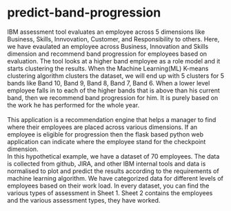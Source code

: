 # predict-band-progression

IBM assessment tool evaluates an employee across 5 dimensions like Business, Skills, Innvovation, Customer, and Responsibility to others. Here, we have evaulated an employee across Business, Innovation and Skills dimension and recommend band progression for employees based on evaluation. The tool looks at a higher band employee as a role model and it starts clustering the results. When the Machine Learning(ML) K-means clustering algorithm clusters the dataset, we will end up with 5 clusters for 5 bands like Band 10, Band 9, Band 8, Band 7, Band 6. When a lower level employee falls in to each of the higher bands that is above than his current band, then we recommend band progression for him. It is purely based on the work he has performed for the whole year.    
<br/>
This application is a recommendation engine that helps a manager to find where their employees are placed across various dimensions. If an employee is eligible for progression then the flask based python web application can indicate where the employee stand for the checkpoint dimension. 
<br/>
In this hypothetical example, we have a dataset of 70 employees. The data is collected from github, JIRA, and other IBM internal tools and data is normalised to plot and predict the results according to the requirements of machine learning algorithm. We have categorized data for different levels of employees based on their work load. In every dataset, you can find the various types of assessment in Sheet 1. Sheet 2 contains the employees and the various assessment types, they have worked. 
<br/>
